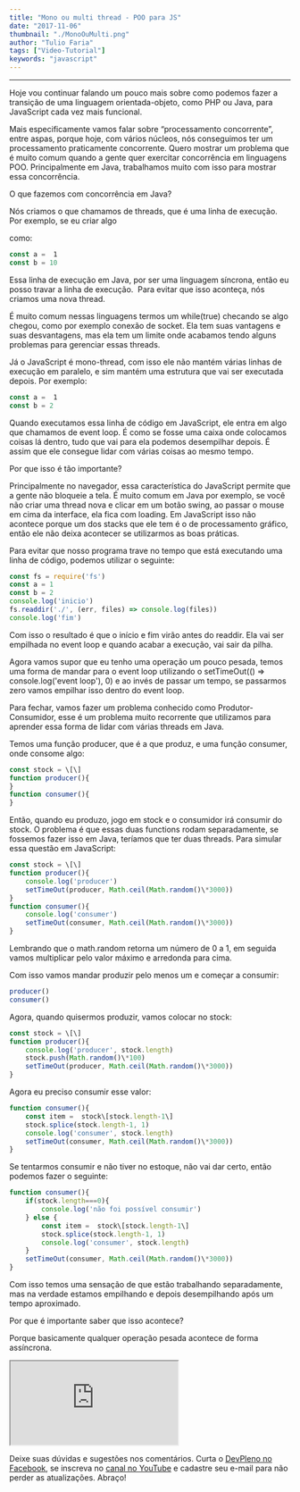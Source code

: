 ```yaml
---
title: "Mono ou multi thread - POO para JS"
date: "2017-11-06"
thumbnail: "./MonoOuMulti.png"
author: "Tulio Faria"
tags: ["Video-Tutorial"]
keywords: "javascript"
---
```


---
Hoje vou continuar falando um pouco mais sobre como podemos fazer a transição de uma linguagem orientada-objeto, como PHP ou Java, para JavaScript cada vez mais funcional. 

Mais especificamente vamos falar sobre “processamento concorrente”, entre aspas, porque hoje, com vários núcleos, nós conseguimos ter um processamento praticamente concorrente. Quero mostrar um problema que é muito comum quando a gente quer exercitar concorrência em linguagens POO. Principalmente em Java, trabalhamos muito com isso para mostrar essa concorrência. 

O que fazemos com concorrência em Java? 

Nós criamos o que chamamos de threads, que é uma linha de execução. Por exemplo, se eu criar algo 

como:

```jsx {numberLines: true}
const a =  1
const b = 10
```

Essa linha de execução em Java, por ser uma linguagem síncrona, então eu posso travar a linha de execução.  Para evitar que isso aconteça, nós criamos uma nova thread. 

É muito comum nessas linguagens termos um while(true) checando se algo chegou, como por exemplo conexão de socket. Ela tem suas vantagens e suas desvantagens, mas ela tem um limite onde acabamos tendo alguns problemas para gerenciar essas threads. 

Já o JavaScript é mono-thread, com isso ele não mantém várias linhas de execução em paralelo, e sim mantém uma estrutura que vai ser executada depois. Por exemplo:

```jsx {numberLines: true}
const a =  1
const b = 2
```

Quando executamos essa linha de código em JavaScript, ele entra em algo que chamamos de event loop. É como se fosse uma caixa onde colocamos coisas lá dentro, tudo que vai para ela podemos desempilhar depois. É assim que ele consegue lidar com várias coisas ao mesmo tempo. 

Por que isso é tão importante? 

Principalmente no navegador, essa característica do JavaScript permite que a gente não bloqueie a tela. É muito comum em Java por exemplo, se você não criar uma thread nova e clicar em um botão swing, ao passar o mouse em cima da interface, ela fica com loading. Em JavaScript isso não acontece porque um dos stacks que ele tem é o de processamento gráfico, então ele não deixa acontecer se utilizarmos as boas práticas. 

Para evitar que nosso programa trave no tempo que está executando uma linha de código, podemos utilizar o seguinte:

```jsx {numberLines: true}
const fs = require('fs')
const a = 1
const b = 2
console.log('inicio')
fs.readdir('./', (err, files) => console.log(files))
console.log('fim')
```

Com isso o resultado é que o início e fim virão antes do readdir. Ela vai ser empilhada no event loop e quando acabar a execução, vai sair da pilha. 

Agora vamos supor que eu tenho uma operação um pouco pesada, temos uma forma de mandar para o event loop utilizando o setTimeOut(() => console.log('event loop'), 0) e ao invés de passar um tempo, se passarmos zero vamos empilhar isso dentro do event loop. 

Para fechar, vamos fazer um problema conhecido como Produtor-Consumidor, esse é um problema muito recorrente que utilizamos para aprender essa forma de lidar com várias threads em Java. 

Temos uma função producer, que é a que produz, e uma função consumer, onde consome algo:

```jsx {numberLines: true}
const stock = \[\]
function producer(){
}
function consumer(){
}
```

Então, quando eu produzo, jogo em stock e o consumidor irá consumir do stock. O problema é que essas duas functions rodam separadamente, se fossemos fazer isso em Java, teríamos que ter duas threads. Para simular essa questão em JavaScript:

```jsx {numberLines: true}
const stock = \[\]
function producer(){
    console.log('producer')
    setTimeOut(producer, Math.ceil(Math.random()\*3000))
}
function consumer(){
    console.log('consumer')
    setTimeOut(consumer, Math.ceil(Math.random()\*3000))
}
```

Lembrando que o math.random retorna um número de 0 a 1, em seguida vamos multiplicar pelo valor máximo e arredonda para cima. 

Com isso vamos mandar produzir pelo menos um e começar a consumir:

```jsx {numberLines: true}
producer()
consumer()
```

Agora, quando quisermos produzir, vamos colocar no stock:

```jsx {numberLines: true}
const stock = \[\]
function producer(){
    console.log('producer', stock.length)
    stock.push(Math.random()\*100)
    setTimeOut(producer, Math.ceil(Math.random()\*3000))
}
```

Agora eu preciso consumir esse valor:

```jsx {numberLines: true}
function consumer(){
    const item =  stock\[stock.length-1\]
    stock.splice(stock.length-1, 1)
    console.log('consumer', stock.length)
    setTimeOut(consumer, Math.ceil(Math.random()\*3000))
}
```

Se tentarmos consumir e não tiver no estoque, não vai dar certo, então podemos fazer o seguinte:

```jsx {numberLines: true}
function consumer(){
    if(stock.length===0){
        console.log('não foi possível consumir')
    } else {
        const item =  stock\[stock.length-1\]
        stock.splice(stock.length-1, 1)
        console.log('consumer', stock.length)
    }
    setTimeOut(consumer, Math.ceil(Math.random()\*3000))
}
```

Com isso temos uma sensação de que estão trabalhando separadamente, mas na verdade estamos empilhando e depois desempilhando após um tempo aproximado. 

Por que é importante saber que isso acontece? 

Porque basicamente qualquer operação pesada acontece de forma assíncrona. 

<div class="embed-responsive embed-responsive-16by9 mb-4">
  <iframe class="embed-responsive-item" src="https://www.youtube.com/embed/iGV8gjzx3to" allowfullscreen></iframe>
</div>

Deixe suas dúvidas e sugestões nos comentários. Curta o [DevPleno no Facebook](http://www.facebook.com/devpleno), se inscreva no [canal no YouTube](https://www.youtube.com/channel/UC07JWf9A0B1scApbS1Te7Ww) e cadastre seu e-mail para não perder as atualizações. Abraço!